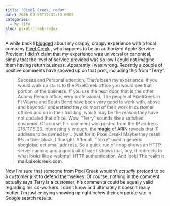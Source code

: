 ```yaml
---
title: 'Pixel Creek, redux'
date: 2006-08-25T12:31:19.000Z
categories:
  - my life
slug: pixel-creek-redux
---
```

A while back I [blogged][1]  about my crappy, crappy experience with a local company [Pixel Creek][2] , who happens to be an authorized Apple Service Provider. I didn’t claim that my experience was universal or canonical, simply that the level of service provided was so low I could not imagine them having return business. Apparently I was wrong. Recently a couple of positive comments have showed up on that post, including this from “Terry”.

> Success and Personal attention. That’s been my experience. If you would walk up stairs to the PixelCreek office you would see that portion of the business. If you use the next door, that is the other Adams Remco office, very professional. The people at PixelCreek in Ft Wayne and South Bend have been very good to work with, above and beyond. I understand they do most of their work in customer offices and on in their building, which may be the reason they have not updated that office.
Wow, “Terry” sounds like a satisfied customer. Of course, his comment was posted from the <span class="caps">IP</span> address 216.117.5.26. Interestingly enough, the [magic of <span class="caps">ARIN</span>][3]  reveals that <span class="caps">IP</span> address to be owned by… (wait for it) Pixel Creek! Maybe they resell IPs in their block, I thought. After all, “Terry” used a generic sbcglobal.net email address. So a quick run of <tt class="docutils literal">nmap</tt> shows an <span class="caps">HTTP</span> server running and a quick bit of <tt class="docutils literal">wget</tt> shows that, hey, it redirects to what looks like a webmail <span class="caps">HTTP</span> authentication. And look! The realm is **mail.pixelcreek.com**.

Now I’m sure that someone from Pixel Creek wouldn’t _actually_ pretend to be a customer just to defend themselves. Of course, nothing in the comment actually says Terry is a customer; his comments could be equally valid regarding his co-workers. I don’t know and ultimately it doesn’t really matter. I’m just enjoying showing up right below their corporate site in Google search results.



 [1]: http://yergler.net/blog/2006/04/05/pixel-creek-we-you-absolutely-want-the-very-worst/
 [2]: http://www.pixelcreek.com/
 [3]: http://ws.arin.net/cgi-bin/whois.pl?queryinput=216.117.5.26
